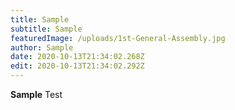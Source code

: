 ```yaml
---
title: Sample
subtitle: Sample
featuredImage: /uploads/1st-General-Assembly.jpg
author: Sample
date: 2020-10-13T21:34:02.268Z
edit: 2020-10-13T21:34:02.292Z
---
```

**Sample** Test